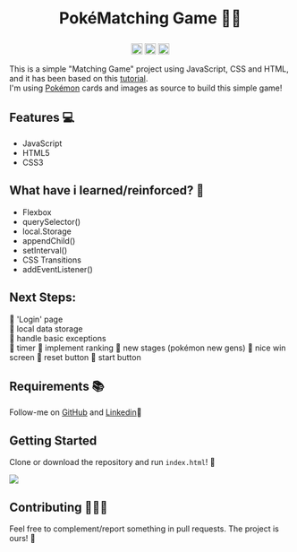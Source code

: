 <h1><p align="center">PokéMatching Game 🌱🧩</p></h1>
<p align="center"><code><img height="20" src="https://cdn.jsdelivr.net/gh/devicons/devicon/icons/javascript/javascript-original.svg"></code>
<code><img height="20" src="https://cdn.jsdelivr.net/gh/devicons/devicon/icons/css3/css3-original.svg"></code>
<code><img height="20" src="https://cdn.jsdelivr.net/gh/devicons/devicon/icons/html5/html5-original.svg"></code>
</p>

This is a simple "Matching Game" project using JavaScript, CSS and HTML, and it has been based on this [tutorial](https://www.youtube.com/watch?v=NV88N1r2Qkg).</br>
I'm using [Pokémon](https://www.pokemon.com/) cards and images as source to build this simple game!

## Features 💻

-   JavaScript
-   HTML5
-   CSS3

## What have i learned/reinforced? 🤨

-   Flexbox
-   querySelector()
-   local.Storage
-   appendChild()
-   setInterval()
-   CSS Transitions
-   addEventListener()

## Next Steps:
🔋 'Login' page</br>
🔋 local data storage</br>
🔋 handle basic exceptions</br>
🔋 timer
🪫 implement ranking
🪫 new stages (pokémon new gens)
🪫 nice win screen
🪫 reset button
🪫 start button

## Requirements 📚

Follow-me on [GitHub](https://github.com/zec4o/)  and [Linkedin](http://www.linkedin.com.br/in/jose-malty)🤣

## Getting Started

Clone or download the repository and run ```index.html```! 🤖

<kbd> <img src="https://user-images.githubusercontent.com/50798883/197306866-bb1e7d1a-5b8f-4605-8d68-b4b1f8c7948a.gif" /> </kbd>

## Contributing 👨‍💻🤝

Feel free to complement/report something in pull requests. The project is ours! 🤝
